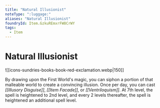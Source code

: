 ```yaml
---
title: "Natural Illusionist"
noteType: ":luggage:"
aliases: "Natural Illusionist"
foundryId: Item.GzkuREmxrFW8CrWY
tags:
  - Item
---
```


# Natural Illusionist
![[icons-sundries-books-book-red-exclamation.webp|150]]

By drawing upon the First World's magic, you can siphon a portion of that malleable world to create a convincing illusion. Once per day, you can cast _[[Illusory Disguise]]_, _[[Item Facade]]_, or _[[Ventriloquism]]_. At 7th level, the spell is heightened to 2nd level, and every 2 levels thereafter, the spell is heightened an additional spell level.
